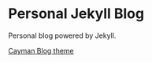 # Personal Jekyll Blog

Personal blog powered by Jekyll. 

[Cayman Blog theme](https://github.com/lorpirri/cayman-blog)

